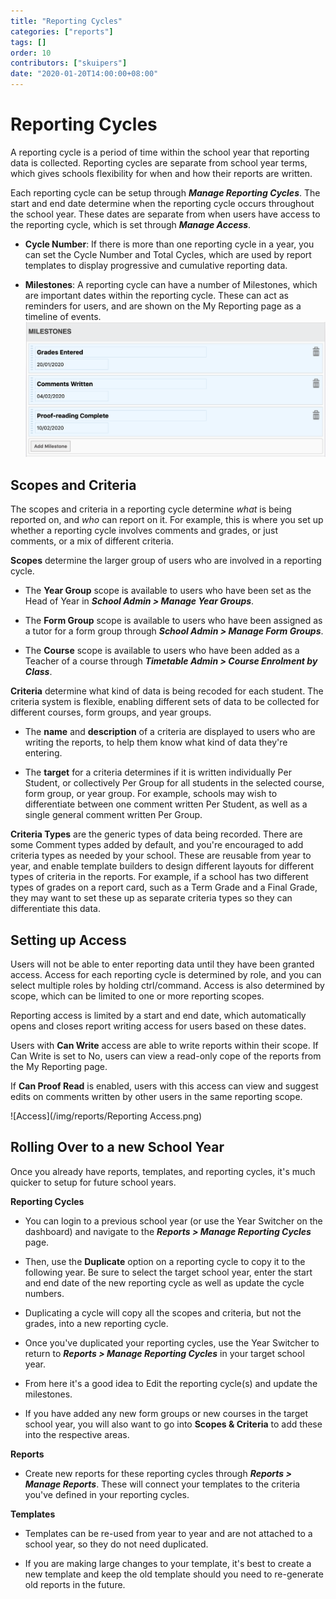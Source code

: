 ```yaml
---
title: "Reporting Cycles"
categories: ["reports"]
tags: []
order: 10
contributors: ["skuipers"]
date: "2020-01-20T14:00:00+08:00"
---
```

# Reporting Cycles

A reporting cycle is a period of time within the school year that reporting data is collected. Reporting cycles are separate from school year terms, which gives schools flexibility for when and how their reports are written. 

Each reporting cycle can be setup through ___Manage Reporting Cycles___. The start and end date determine when the reporting cycle occurs throughout the school year. These dates are separate from when users have access to the reporting cycle, which is set through ___Manage Access___.

- **Cycle Number**: If there is more than one reporting cycle in a year, you can set the Cycle Number and Total Cycles, which are used by report templates to display progressive and cumulative reporting data.

- **Milestones**: A reporting cycle can have a number of Milestones, which are important dates within the reporting cycle. These can act as reminders for users, and are shown on the My Reporting page as a timeline of events.
  ![Milestones](<../../../img/reports/Milestones.png>)


## Scopes and Criteria

The scopes and criteria in a reporting cycle determine *what* is being reported on, and *who* can report on it. For example, this is where you set up whether a reporting cycle involves comments and grades, or just comments, or a mix of different criteria.

**Scopes** determine the larger group of users who are involved in a reporting cycle. 

- The __Year Group__ scope is available to users who have been set as the Head of Year in ___School Admin > Manage Year Groups___.

- The __Form Group__ scope is available to users who have been assigned as a tutor for a form group through ___School Admin > Manage Form Groups___.

- The __Course__ scope is available to users who have been added as a Teacher of a course through ___Timetable Admin > Course Enrolment by Class___.

**Criteria** determine what kind of data is being recoded for each student. The criteria system is flexible, enabling different sets of data to be collected for different courses, form groups, and year groups.

- The __name__ and __description__ of a criteria are displayed to users who are writing the reports, to help them know what kind of data they're entering.

- The __target__ for a criteria determines if it is written individually Per Student, or collectively Per Group for all students in the selected course, form group, or year group. For example, schools may wish to differentiate between one comment written Per Student, as well as a single general comment written Per Group.

**Criteria Types** are the generic types of data being recorded. There are some Comment types added by default, and you're encouraged to add criteria types as needed by your school. These are reusable from year to year, and enable template builders to design different layouts for different types of criteria in the reports. For example, if a school has two different types of grades on a report card, such as a Term Grade and a Final Grade, they may want to set these up as separate criteria types so they can differentiate this data.


## Setting up Access

Users will not be able to enter reporting data until they have been granted access. Access for each reporting cycle is determined by role, and you can select multiple roles by holding ctrl/command. Access is also determined by scope, which can be limited to one or more reporting scopes. 

Reporting access is limited by a start and end date, which automatically opens and closes report writing access for users based on these dates.

Users with __Can Write__ access are able to write reports within their scope. If Can Write is set to No, users can view a read-only cope of the reports from the My Reporting page.

If __Can Proof Read__ is enabled, users with this access can view and suggest edits on comments written by other users in the same reporting scope.

![Access](/img/reports/Reporting Access.png)


## Rolling Over to a new School Year

Once you already have reports, templates, and reporting cycles, it's much quicker to setup for future school years.

**Reporting Cycles**

- You can login to a previous school year (or use the Year Switcher on the dashboard) and navigate to the ___Reports > Manage Reporting Cycles___ page.

- Then, use the __Duplicate__ option on a reporting cycle to copy it to the following year. Be sure to select the target school year, enter the start and end date of the new reporting cycle as well as update the cycle numbers.

- Duplicating a cycle will copy all the scopes and criteria, but not the grades, into a new reporting cycle.

- Once you've duplicated your reporting cycles, use the Year Switcher to return to ___Reports > Manage Reporting Cycles___ in your target school year.

- From here it's a good idea to Edit the reporting cycle(s) and update the milestones.

- If you have added any new form groups or new courses in the target school year, you will also want to go into __Scopes & Criteria__ to add these into the respective areas.

**Reports**

- Create new reports for these reporting cycles through ___Reports > Manage Reports___. These will connect your templates to the criteria you've defined in your reporting cycles.

**Templates**

- Templates can be re-used from year to year and are not attached to a school year, so they do not need duplicated.

- If you are making large changes to your template, it's best to create a new template and keep the old template should you need to re-generate old reports in the future.
